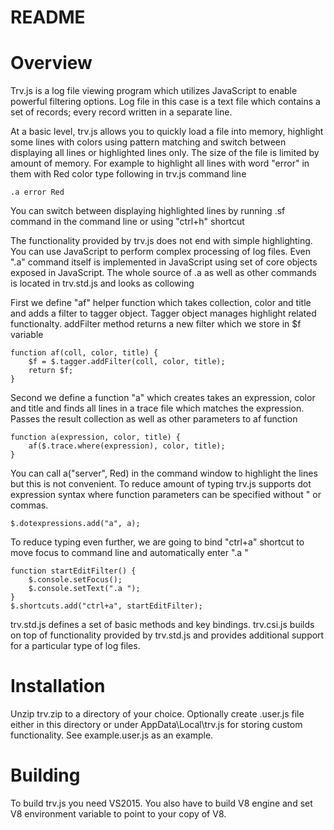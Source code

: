 # README #

# Overview
Trv.js is a log file viewing program which utilizes JavaScript to enable powerful filtering options. Log file in this case is a text file which contains a set of records; every record written in a separate line. 

At a basic level, trv.js allows you to quickly load a file into memory, highlight some lines with colors using pattern matching and switch between displaying all lines or highlighted lines only. The size of the file is limited by amount of memory. For example to highlight all lines with word "error" in them with Red color type following in trv.js command line

    .a error Red

You can switch between displaying highlighted lines by running .sf command in the command line or using "ctrl+h" shortcut

The functionality provided by trv.js does not end with simple highlighting. You can use JavaScript to perform complex processing of log files. Even ".a" command itself is implemented in JavaScript using set of core objects exposed in JavaScript. The whole source of .a as well as other commands is located in trv.std.js and looks as collowing

First we define "af" helper function which takes collection, color and title and adds a filter to tagger object. Tagger object manages highlight related functionalty. addFilter method returns a new filter which we store in $f variable

    function af(coll, color, title) {
        $f = $.tagger.addFilter(coll, color, title);
        return $f;
    }

Second we define a function "a" which creates takes an expression, color and title and finds all lines in a trace file which matches the expression. Passes the result collection as well as other parameters to af function

    function a(expression, color, title) {
        af($.trace.where(expression), color, title);
    }
    
You can call a("server", Red) in the command window to highlight the lines but this is not convenient. To reduce amount of typing trv.js supports dot expression syntax where function parameters can be specified without \" or commas. 

    $.dotexpressions.add("a", a);

To reduce typing even further, we are going to bind "ctrl+a" shortcut to move focus to command line and automatically enter ".a "

    function startEditFilter() {
        $.console.setFocus();
        $.console.setText(".a ");
    }
    $.shortcuts.add("ctrl+a", startEditFilter);

trv.std.js defines a set of basic methods and key bindings. trv.csi.js builds on top of functionality provided by trv.std.js and provides additional support for a particular type of log files.  

# Installation
Unzip trv.zip to a directory of your choice. Optionally create .user.js file either in this directory or under AppData\Local\trv.js for storing custom functionality. See example.user.js as an example. 

# Building
To build trv.js you need VS2015. You also have to build V8 engine and set V8 environment variable to point to your copy of V8.
